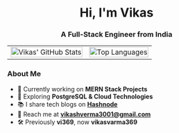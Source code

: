 <h1 align="center">Hi, I'm Vikas</h1>  
<h3 align="center">A Full-Stack Engineer from India </h3>  

<table align="center">
  <tr>
    <td>
      <img src="https://github-readme-stats.vercel.app/api?username=vikasvarma369&show_icons=true&theme=radical" alt="Vikas' GitHub Stats" width="100%">
    </td>
    <td>
      <img src="https://github-readme-stats.vercel.app/api/top-langs/?username=vikasvarma369&layout=compact&theme=radical" alt="Top Languages" width="100%">
    </td>
  </tr>
</table>

### About Me  
- 🔭 Currently working on **MERN Stack Projects**  
- 🌱 Exploring **PostgreSQL & Cloud Technologies**  
- 📚 I share tech blogs on **[Hashnode](https://vikas369.hashnode.dev/)**  
- 📩 Reach me at **[vikashverma3001@gmail.com](mailto:vikashverma3001@gmail.com)**  
- 🛠️ Previously **vi369**, now **vikasvarma369**  
